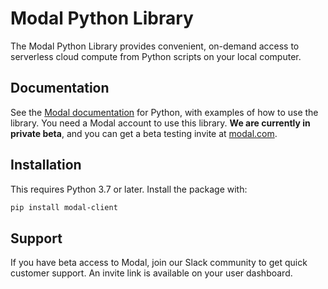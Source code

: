 # Modal Python Library

The Modal Python Library provides convenient, on-demand access to serverless
cloud compute from Python scripts on your local computer.

## Documentation

See the [Modal documentation](http://modal.com/docs) for Python, with examples
of how to use the library. You need a Modal account to use this library. **We
are currently in private beta**, and you can get a beta testing invite at
[modal.com](https://modal.com/).

## Installation

This requires Python 3.7 or later. Install the package with:

```bash
pip install modal-client
```

## Support

If you have beta access to Modal, join our Slack community to get quick customer
support. An invite link is available on your user dashboard.
